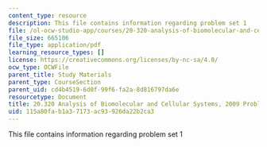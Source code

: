 ```yaml
---
content_type: resource
description: This file contains information regarding problem set 1
file: /ol-ocw-studio-app/courses/20-320-analysis-of-biomolecular-and-cellular-systems-fall-2012/115a80fab1a37173ac93926da22b2ca3_MIT20_320F12_2009_PS1_Prob.pdf
file_size: 665106
file_type: application/pdf
learning_resource_types: []
license: https://creativecommons.org/licenses/by-nc-sa/4.0/
ocw_type: OCWFile
parent_title: Study Materials
parent_type: CourseSection
parent_uid: cd4b4519-6d0f-99f6-fa2a-8d816797da6e
resourcetype: Document
title: 20.320 Analysis of Biomolecular and Cellular Systems, 2009 Problem Set 1
uid: 115a80fa-b1a3-7173-ac93-926da22b2ca3
---
```

This file contains information regarding problem set 1